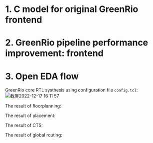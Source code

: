 # 1. C model for original GreenRio frontend



# 2. GreenRio pipeline performance improvement: frontend



# 3. Open EDA flow
GreenRio core RTL systhesis using configuration file `config.tcl`:
![截屏2022-12-17 16 11 57](https://user-images.githubusercontent.com/115879790/208232539-fd248643-9f7a-45b3-816d-5791e9f6f122.png)

The result of floorplanning:


The result of placement:


The result of CTS:


The result of global routing:
